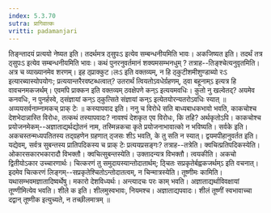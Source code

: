 ```yaml
---
index: 5.3.70
sutra: प्रागिवात्कः
vritti: padamanjari
---
```


 तिङ्न्तादयं प्रत्ययो नेष्यत इति। तदर्थमत्र ठ्सुपःऽ इत्येव सम्बन्धनीयमिति भावः। अकजिष्यत इति। तदर्थं तत्र ठ्सुपःऽ इत्येव सम्बन्धनीयमिति भावः। कथं पुनरनुवर्तमानं शक्यमसम्भनधुम् ? तत्राह--तिङ्श्चेत्यनुवृतमिति। अत्र च व्याख्यानमेव शरणम्। इह ठ्प्राक्कुट।लःऽ इति वक्तव्यम्, न हि ठ्कुटीशमीशुण्डाब्यो रःऽ इत्यारब्यास्योपयोगः; प्रत्ययान्तरैरवष्टब्धत्वात्? उतरार्थं त्वियतोऽवधेर्ग्रहणम्, ठ्वा बहूनाम्ऽ इत्यत्र हि वावचनमकजर्थम्। एवमपि प्राक्कन इति वक्तव्यम् ठवक्षेपणे कन्ऽ इत्ययमवधिः। कुतो नु खल्वेतद्? अयमेव कनवधिः, न पुनर्हस्वे, ठ्संज्ञायां कन्ऽ ठ्कुत्सिते संज्ञायां कन्ऽ इत्येतयोरन्यतरोऽवधिः स्यात् ॥ अव्ययसर्वनाम्नामकच् प्राक् टेः ॥ कस्यापवाद इति। ननु च विरोधे सति बाध्यबाधकभावो भवति, काकचोश्च देशभेदान्नास्ति विरोधः, तत्कथं तस्यापवादः? नावश्यं देशकृत एव विरोधः, कि तहि? अर्थकृतोऽपि। काकचोश्च प्रयोजनमेकम्--अज्ञाताद्यर्थद्योतनं नाम, तस्मिन्नकचा कृते प्रयोजनाभावात्को न भविष्यति। सर्वके इति। अकचस्तन्मध्यपतितस्य तद्ग्रहणेन ग्रहणात् ठ्जसः शीऽ भवति, के तु सति न स्यात्। द्वयमपीहानुवर्तत इति। यद्येवम्, सर्वत्र सुबन्तस्य प्रातिपदिकस्य च प्राक् टेः प्रत्ययप्रसङ्गः? तत्राह--तत्रेति। क्वचित्प्रतिपदिकस्येति। ओकारसकारभकारादौ विभक्तौ। क्वचित्सुबन्तस्येति। उक्तादन्यत्र विभक्तौ। त्वयकीति। अकचो द्वितीयोऽकार उच्चारणार्थः। चित्करणं तु समुदायस्यान्तोदातार्थम्; ठ्चितः सप्रकृतेर्बह्वकजर्थम्ऽ इति वचनात्। इदमेव चित्करणं लिङ्गम्--सप्रकृतेश्चितोऽन्तोदातत्वम्, न चिन्मात्रस्येति। तूष्णीमः कामिति। यथासम्भवमज्ञातादिष्वर्थेषु। मकारो देशविध्यर्थः। अन्त्यादचः परः काम् भवति। अज्ञाताद्यर्थाविवक्षायां तूण्णीमित्येव भवति।  शीले क इति। शीलमुस्वभावः, नियमश्च। अज्ञाताद्यपवादः। शीलं तूष्णीं स्वभावाच्चा दद्वान् तूष्णीक इत्युच्यते, न तच्छीलमात्रम् ॥